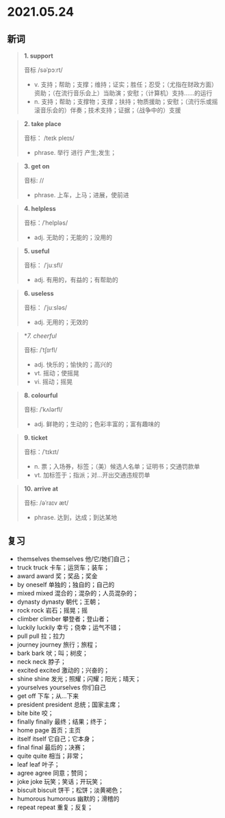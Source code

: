 # 2021.05.24

## 新词

> **1. support**
> 
> 音标   /səˈpɔːrt/
>
> - v. 支持；帮助；支撑；维持；证实；胜任；忍受；（尤指在财政方面）资助；（在流行音乐会上）当助演；安慰；（计算机）支持……的运行
> - n. 支持；帮助；支撑物；支撑；扶持；物质援助；安慰；（流行乐或摇滚音乐会的）伴奏；技术支持；证据；（战争中的）支援



> **2. take place**
>
> 音标：  /teɪk pleɪs/
>
> - phrase. 举行 进行 产生;发生；


> **3. get on**
>
> 音标:  //
>
> - phrase. 上车，上马；进展，使前进




> **4. helpless**
>
> 音标：/ˈhelpləs/
>
> - adj. 无助的；无能的；没用的



> **5. useful**
>
> 音标： /ˈjuːsfl/
>
> - adj. 有用的，有益的；有帮助的





> **6. useless**
>
> 音标： /ˈjuːsləs/
>
> - adj. 无用的；无效的





> **7. cheerful*
>
> 音标:  /ˈtʃɪrfl/
>
> - adj. 快乐的；愉快的；高兴的
> - vt. 摇动；使摇晃
> - vi. 摇动；摇晃



> **8. colourful**
>
> 音标:  /ˈkʌlərfl/
>
> - adj. 鲜艳的；生动的；色彩丰富的；富有趣味的

> **9. ticket**
>
> 音标：/ˈtɪkɪt/
>
> - n. 票；入场券，标签；（美）候选人名单；证明书；交通罚款单
> - vt. 加标签于；指派；对…开出交通违规罚单

> **10. arrive at**
>
> 音标: /əˈraɪv æt/
>
> - phrase. 达到，达成；到达某地





## 复习

- themselves themselves 他/它/她们自己；
- truck truck 卡车；运货车；装车；
- award award 奖；奖品；奖金
- by oneself 单独的；独自的；自己的
- mixed mixed 混合的；混杂的；人员混杂的；
- dynasty dynasty 朝代；王朝；
- rock rock 岩石；摇晃；摇
- climber climber 攀登者；登山者；
- luckily luckily 幸亏；侥幸；运气不错；
- pull pull 拉；拉力
- journey journey 旅行；旅程；
- bark bark 吠；叫；树皮；
- neck neck 脖子；
- excited excited 激动的；兴奋的；
- shine shine 发光；照耀；闪耀；阳光；晴天；
- yourselves yourselves 你们自己
- get off 下车；从...下来
- president president 总统；国家主席；
- bite bite 咬；
- finally finally 最终；结果；终于；
- home page 首页；主页
- itself itself 它自己；它本身；
- final final 最后的；决赛；
- quite quite 相当；非常；
- leaf leaf 叶子；
- agree agree 同意；赞同；
- joke joke 玩笑；笑话；开玩笑；
- biscuit biscuit 饼干；松饼；淡黄褐色；
- humorous humorous 幽默的；滑稽的
- repeat repeat 重复；反复；

